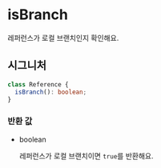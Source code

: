 # isBranch

레퍼런스가 로컬 브랜치인지 확인해요.

## 시그니처

```ts
class Reference {
  isBranch(): boolean;
}
```

### 반환 값

<ul class="param-ul">
  <li class="param-li param-li-root">
    <span class="param-type">boolean</span>
    <br>
    <p class="param-description">
      레퍼런스가 로컬 브랜치이면 <code>true</code>를 반환해요.
    </p>
  </li>
</ul>